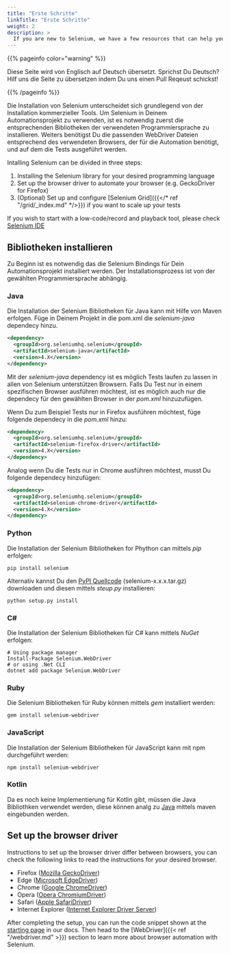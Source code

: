 ```yaml
---
title: "Erste Schritte"
linkTitle: "Erste Schritte"
weight: 2
description: >
  If you are new to Selenium, we have a few resources that can help you get up to speed right away.
---
```


{{% pageinfo color="warning" %}}
<p class="lead">
   <i class="fas fa-language display-4"></i> 
   Diese Seite wird von Englisch 
   auf Deutsch übersetzt. Sprichst Du Deutsch? Hilf uns die Seite 
   zu übersetzen indem Du uns einen Pull Reqeust schickst!
</p>
{{% /pageinfo %}}


Die Installation von Selenium unterscheidet sich grundlegend von 
der Installation kommerzieller Tools. Um Selenium in Deinem Automationsprojekt
zu verwenden, ist es notwendig zuerst die entsprechenden Bibliotheken der 
verwendeten Programmiersprache zu installieren. Weiters benötigst Du die passenden
WebDriver Dateien entsprechend des verwendeten Browsers, der für die Automation 
benötigt, und auf dem die Tests ausgeführt werden.

Intalling Selenium can be divided in three steps:

1. Installing the Selenium library for your desired programming language
2. Set up the browser driver to automate your browser (e.g. GeckoDriver for Firefox)
3. (Optional) Set up and configure [Selenium Grid]({{</* ref "/grid/_index.md" */>}}) if you want to scale up your tests

If you wish to start with a low-code/record and playback tool, please check 
[Selenium IDE](https://selenium.dev/selenium-ide)



## Bibliotheken installieren

Zu Beginn ist es notwendig das die Selenium Bindings für Dein 
Automationsprojekt installiert werden. Der Installationsprozess ist von der
gewählten Programmiersprache abhängig.


### Java
Die Installation der Selenium Bibliotheken für Java kann mit Hilfe von
Maven erfolgen. Füge in Deinem Projekt in die pom.xml die _selenium-java_
dependecy hinzu.

```xml
<dependency>
  <groupId>org.seleniumhq.selenium</groupId>
  <artifactId>selenium-java</artifactId>
  <version>4.X</version>
</dependency>
```

Mit der _selenium-java_ dependency ist es möglich Tests laufen zu lassen 
in allen von Selenium unterstützen Browsern. Falls Du Test nur in einem 
spezifischen Browser ausführen möchtest, ist es möglich auch nur die 
dependecy für den gewählten Browser in der _pom.xml_ hinzuzufügen.

Wenn Du zum Beispiel Tests nur in Firefox ausführen möchtest, füge folgende
dependecy in die _pom.xml_ hinzu:

```xml
<dependency>
  <groupId>org.seleniumhq.selenium</groupId>
  <artifactId>selenium-firefox-driver</artifactId>
  <version>4.X</version>
</dependency>
```
   
Analog wenn Du die Tests nur in Chrome ausführen möchtest, musst Du folgende
dependecy hinzufügen:

```xml
<dependency>
  <groupId>org.seleniumhq.selenium</groupId>
  <artifactId>selenium-chrome-driver</artifactId>
  <version>4.X</version>
</dependency>
```

### Python
Die Installation der Selenium Bibliotheken for Phython can mittels _pip_ erfolgen:

```shell
pip install selenium
```

Alternativ kannst Du den [PyPI Quellcode](https://pypi.org/project/selenium/#files)
(selenium-x.x.x.tar.gz) downloaden und diesen mittels _steup.py_ installieren:


```shell
python setup.py install
```

### C#
Die Installation der Selenium Bibliotheken für C# kann mittels _NuGet_ erfolgen:

```shell
# Using package manager
Install-Package Selenium.WebDriver
# or using .Net CLI
dotnet add package Selenium.WebDriver
```

### Ruby
Die Selenium Bibliotheken für Ruby können mittels _gem_ installiert werden:

```shell
gem install selenium-webdriver
```

### JavaScript
Die Installation der Selenium Bibliotheken für JavaScript kann mit npm durchgeführt werden:

```shell
npm install selenium-webdriver
```

### Kotlin
Da es noch keine Implementierung für Kotlin gibt, müssen die Java Bibliothken verwendet werden, 
diese können analg zu [Java](#java) mittels maven eingebunden werden.

## Set up the browser driver

Instructions to set up the browser driver differ between browsers, you can check 
the following links to read the instructions for your desired browser.

- Firefox ([Mozilla GeckoDriver](https://github.com/mozilla/geckodriver/))
- Edge ([Microsoft EdgeDriver](https://developer.microsoft.com/en-us/microsoft-edge/tools/webdriver/))
- Chrome ([Google ChromeDriver](https://chromedriver.chromium.org/))
- Opera ([Opera ChromiumDriver](https://github.com/operasoftware/operachromiumdriver))
- Safari ([Apple SafariDriver](https://developer.apple.com/documentation/webkit/about_webdriver_for_safari))
- Internet Explorer ([Internet Explorer Driver Server](https://github.com/SeleniumHQ/selenium/wiki/InternetExplorerDriver))

After completing the setup, you can run the code snippet shown at the 
[starting page](/de/documentation) in our docs. Then head to the 
[WebDriver]({{< ref "/webdriver.md" >}}) section to learn more about
browser automation with Selenium.
